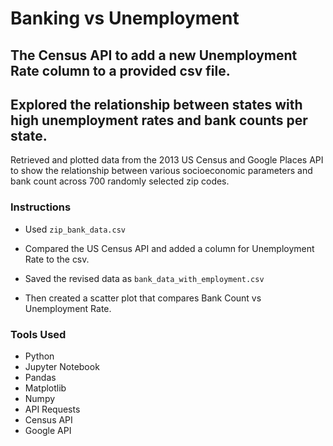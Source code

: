 # Banking vs Unemployment

The Census API to add a new Unemployment Rate column to a provided csv file.
---

Explored the relationship between states with high unemployment rates and bank counts per state.
---

Retrieved and plotted data from the 2013 US Census and Google Places API to show the relationship between various socioeconomic parameters and bank count across 700 randomly selected zip codes. 

### Instructions

* Used `zip_bank_data.csv`
* Compared the US Census API and added a column for Unemployment Rate to the csv.

* Saved the revised data as `bank_data_with_employment.csv`

* Then created a scatter plot that compares Bank Count vs Unemployment Rate.

### Tools Used
* Python
* Jupyter Notebook
* Pandas
* Matplotlib
* Numpy
* API Requests
* Census API
* Google API
